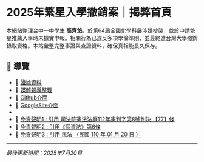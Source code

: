 

# 2025年繁星入學撤銷案｜揭弊首頁

本網站整理台中一中學生 <strong>高齊悠</strong>，於第64屆全國化學科展涉嫌抄襲，並於申請繁星推薦入學時未據實申報。相關行為已違反多項學倫準則，並最終遭台灣大學撤銷錄取資格。本站彙整完整事證與查證資料，確保真相能長久保存。

## 📂 導覽

- 📁 [證據資料](https://medium.com/@plaganti6/%E5%AE%8C%E6%95%B4%E8%AD%89%E6%93%9A%E9%8F%88-%E7%AC%AC64%E5%B1%86%E5%8C%96%E5%AD%B8%E7%A7%91%E5%B1%95%E6%8A%84%E8%A5%B2%E6%A1%88%E7%99%BC%E5%B1%95-efd0297c1b1b)
- 📰 [媒體報導整理]()
- 📰 [Github介面](https://github.com/AntiPlaG6/chiyukaoplag)
- 📰 [GoogleSite介面](https://sites.google.com/view/chiyukaoplag/%E9%A6%96%E9%A0%81)
- 
- 📜 [免責聲明1 : 引用 司法院憲法法庭112年憲判字第8號判決 【77】條](https://cons.judicial.gov.tw/docdata.aspx?fid=38&id=340775)
- 📜 [免責聲明2 : 引用《個資法》第6條](https://law.moj.gov.tw/LawClass/LawSingle.aspx?pcode=I0050021&flno=6)
- 📜 [免責聲明3 : 引用 民法 （民國 110 年 01 月 20 日 ）](https://law.moj.gov.tw/LawClass/LawSingleRela.aspx?PCODE=B0000001&FLNO=83&ty=L)

---

<em>最後更新時間：2025年7月20日</em>

 




